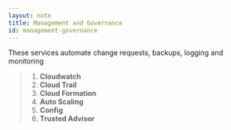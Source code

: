 ```yaml
---
layout: note
title: Management and Governance
id: management-governance
---
```


These services automate change requests, backups, logging and monitoring 

> 1.  **Cloudwatch**
> 2. **Cloud Trail**
> 3. **Cloud Formation**
> 4. **Auto Scaling**
> 5. **Config**
> 6. **Trusted Advisor**